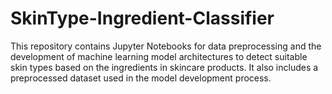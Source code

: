 # SkinType-Ingredient-Classifier
This repository contains Jupyter Notebooks for data preprocessing and the development of machine learning model architectures to detect suitable skin types based on the ingredients in skincare products. It also includes a preprocessed dataset used in the model development process.
